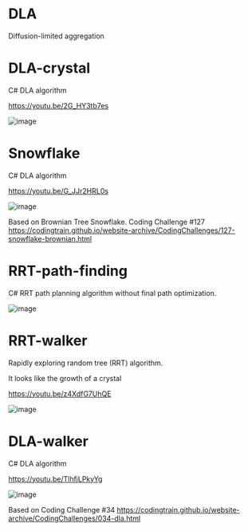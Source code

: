 # DLA
 Diffusion-limited aggregation

# DLA-crystal

C# DLA algorithm

https://youtu.be/2G_HY3tb7es
 
![image](https://github.com/tltrus/DLA/assets/77125487/379e7e74-cbf0-4aee-b37b-5a9f549142ae)


# Snowflake

C# DLA algorithm

https://youtu.be/G_JJr2HRL0s

![image](https://github.com/tltrus/DLA/assets/77125487/5cf4c71a-2ba1-42f1-949c-1da6a4862d82)

Based on Brownian Tree Snowflake. Coding Challenge #127 
https://codingtrain.github.io/website-archive/CodingChallenges/127-snowflake-brownian.html


# RRT-path-finding

C# RRT path planning algorithm without final path optimization.



![image](https://github.com/user-attachments/assets/b0780619-372a-4332-8c72-75b0e4f9a922)


# RRT-walker

Rapidly exploring random tree (RRT) algorithm.

It looks like the growth of a crystal

https://youtu.be/z4XdfG7UhQE

![image](https://github.com/tltrus/DLA/assets/77125487/e18df8bd-d350-4726-92f4-f9e398039038)



# DLA-walker

C# DLA algorithm

https://youtu.be/TlhfjLPkyYg

![image](https://github.com/tltrus/DLA/assets/77125487/4e58d503-42d8-49ea-9e86-c2283fabd639)

Based on Coding Challenge #34 https://codingtrain.github.io/website-archive/CodingChallenges/034-dla.html

